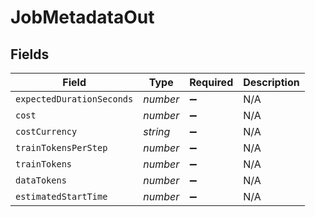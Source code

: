 # JobMetadataOut


## Fields

| Field                     | Type                      | Required                  | Description               |
| ------------------------- | ------------------------- | ------------------------- | ------------------------- |
| `expectedDurationSeconds` | *number*                  | :heavy_minus_sign:        | N/A                       |
| `cost`                    | *number*                  | :heavy_minus_sign:        | N/A                       |
| `costCurrency`            | *string*                  | :heavy_minus_sign:        | N/A                       |
| `trainTokensPerStep`      | *number*                  | :heavy_minus_sign:        | N/A                       |
| `trainTokens`             | *number*                  | :heavy_minus_sign:        | N/A                       |
| `dataTokens`              | *number*                  | :heavy_minus_sign:        | N/A                       |
| `estimatedStartTime`      | *number*                  | :heavy_minus_sign:        | N/A                       |